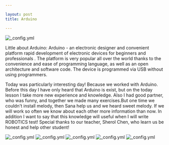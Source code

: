 ```yaml
---

layout: post
title: Arduino

---
```


![_config.yml](https://store.arduino.cc/includes/images/stickers_logo_text.png)
 
 Little about Arduino:
 Arduino - an electronic designer and convenient platform rapid development of electronic devices for beginners and professionals . The platform is very popular all over the world thanks to the convenience and ease of programming language, as well as an open architecture and software code. The device is programmed via USB without using programmers.
 
 Today was particularly interesting day! Because we worked with Arduino. Before this day I have only heard that Arduino is exist, but on the today lesson I take more new experience and knowledge.
 Also I had good partner, who was funny, and together we made many exercises.But one time we couldn't install melody, then Sana help us and we heard sweet melody. If we will work so often we know about each other more information than now.
 In addition I want to say that this knowledge will useful when I will write ROBOTICS test!
 Special thanks to our teacher, Sherol Chen, who learn us be honest and help other student!

![_config.yml](https://lh3.googleusercontent.com/XYggMXTYzFlBX6GmaTn_TeBLVMriUky1tCRYMCDbDqI1Yy2VvtwcTPKE3VN5PqUM7ekr9OT2mjrZuY3BVecXoTqrVdkwFk9qouO25ktY7yN2fjTy948b2iNbOsaDhx4ctEbxDyFLsgWitJdsBwRqPTZo0OC8JZwETLPAmdNphoiOifZbrXwXSwZmBH1Cf62cLeOAyslqUJJNgxYPsc4JcwAdRG10OPk4cjgIZ6iLZ9F7i4NyAm9FUsoFaiECDhLvtCsMB_fHaGezmUVneUE_Bxs1Wiar3V7khXKqo5H1T3SR5VSFinurcdnljKD71hz551fpaiD4_uN3ro2grfskNCf1ttwGIq49jHode_V5FpnK8N-fNdgahXty4zNgY7-G71pDVEhhMatPAiNtQsfrahSSuA7QUe6LB8A87Q2XqmI4YN7GbCIBWn7gLmf7ypSIhaO_HxpQPngGyjVi3kGBAP6bv9gEheH0PZADtbLtRIrbTYrPH0sJm6-WE8q0CtdwmdCBzznMcPMSqReZeN8YoPFYemacY_ZR23WhSS34iFcBBaECTuP49iHwsreYqf70DzciQGrpixod2vuFp5go5yytsPqrYLKW=w1410-h799-no)
![_config.yml](https://pp.vk.me/c626117/v626117215/19a9c/rI0pmfmeqz4.jpg)
![_config.yml](https://pp.vk.me/c626117/v626117215/19ab0/tef1Gc-V9BM.jpg)
![_config.yml](https://pp.vk.me/c626117/v626117215/19aa6/A3agURoHMuc.jpg)
![_config.yml](https://pp.vk.me/c626117/v626117215/19ac3/MB2B1sX65d8.jpg)
